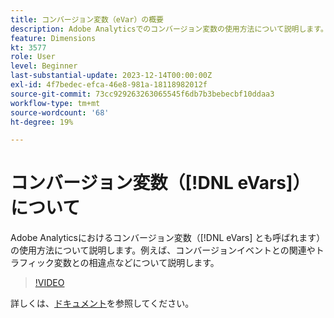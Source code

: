 ```yaml
---
title: コンバージョン変数（eVar）の概要
description: Adobe Analyticsでのコンバージョン変数の使用方法について説明します。例えば、コンバージョンイベントとの関連やトラフィック変数との相違点などについて説明します。
feature: Dimensions
kt: 3577
role: User
level: Beginner
last-substantial-update: 2023-12-14T00:00:00Z
exl-id: 4f7bedec-efca-46e8-981a-18118982012f
source-git-commit: 73cc929263263065545f6db7b3bebecbf10ddaa3
workflow-type: tm+mt
source-wordcount: '68'
ht-degree: 19%

---
```


# コンバージョン変数（[!DNL eVars]）について

Adobe Analyticsにおけるコンバージョン変数（[!DNL eVars] とも呼ばれます）の使用方法について説明します。例えば、コンバージョンイベントとの関連やトラフィック変数との相違点などについて説明します。

>[!VIDEO](https://video.tv.adobe.com/v/3429022/?quality=12&learn=on&captions=jpn)

詳しくは、[ドキュメント](https://experienceleague.adobe.com/docs/analytics/components/dimensions/evar.html?lang=ja)を参照してください。
